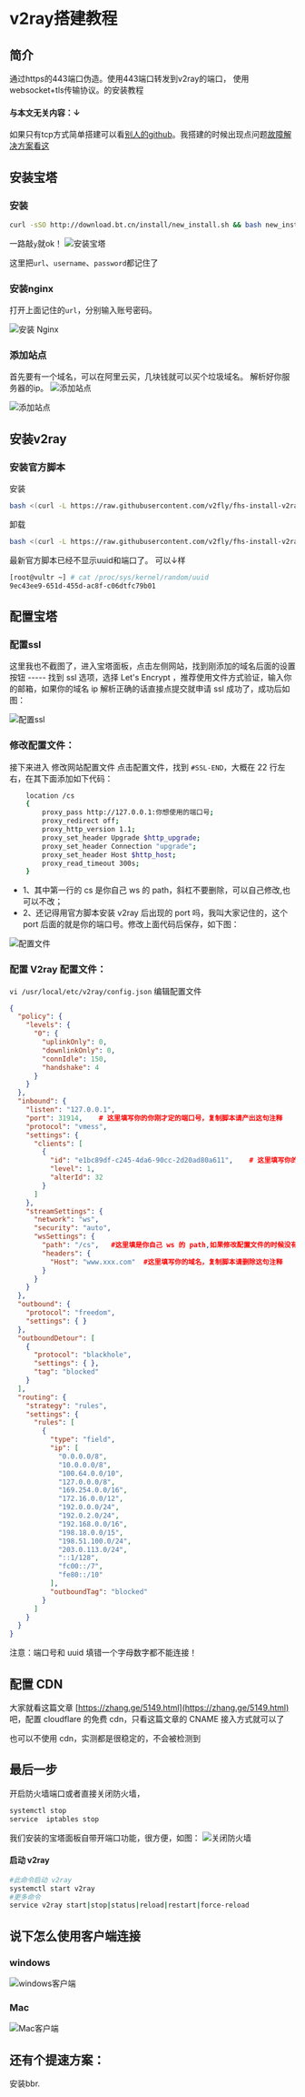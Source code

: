 # v2ray搭建教程

## 简介
通过https的443端口伪造。使用443端口转发到v2ray的端口，
使用websocket+tls传输协议。的安装教程
#### 与本文无关内容：↓
如果只有tcp方式简单搭建可以看[别人的github](https://github.com/233boy/v2ray/wiki/V2Ray%E6%90%AD%E5%BB%BA%E8%AF%A6%E7%BB%86%E5%9B%BE%E6%96%87%E6%95%99%E7%A8%8B
)。我搭建的时候出现点问题[故障解决方案看这](https://github.com/crazypeace/v2ray)

## 安装宝塔
### 安装
```Bash
curl -sSO http://download.bt.cn/install/new_install.sh && bash new_install.sh
```
一路敲`y`就ok！
![安装宝塔](img/0da4cce51f074.jpg)

这里把`url`、`username`、`password`都记住了
### 安装nginx
打开上面记住的`url`，分别输入账号密码。

![安装 Nginx](img/30c1fd2b368f6.jpg)

### 添加站点
首先要有一个域名，可以在阿里云买，几块钱就可以买个垃圾域名。
解析好你服务器的ip。
![添加站点](img/142dc15c4cbc9.jpg)

![添加站点](img/9673c51031b81.jpg)

## 安装v2ray
### 安装官方脚本
安装
```Bash
bash <(curl -L https://raw.githubusercontent.com/v2fly/fhs-install-v2ray/master/install-release.sh)
```
卸载
```Bash
bash <(curl -L https://raw.githubusercontent.com/v2fly/fhs-install-v2ray/master/install-release.sh) --remove
```
最新官方脚本已经不显示uuid和端口了。
可以↓样
```Bash
[root@vultr ~] # cat /proc/sys/kernel/random/uuid 
9ec43ee9-651d-455d-ac8f-c06dtfc79b01
```
## 配置宝塔
### 配置ssl
这里我也不截图了，进入宝塔面板，点击左侧网站，找到刚添加的域名后面的设置按钮 ----- 找到 ssl 选项，选择 Let's Encrypt ，推荐使用文件方式验证，输入你的邮箱，如果你的域名 ip 解析正确的话直接点提交就申请 ssl 成功了，成功后如图：

![配置ssl](img/4948aad07b4e6.jpg)
### 修改配置文件：
接下来进入 修改网站配置文件 点击配置文件，找到 `#SSL-END`，大概在 22 行左右，在其下面添加如下代码：
```Bash
    location /cs
    {
        proxy_pass http://127.0.0.1:你想使用的端口号;
        proxy_redirect off;
        proxy_http_version 1.1;
        proxy_set_header Upgrade $http_upgrade;
        proxy_set_header Connection "upgrade";
        proxy_set_header Host $http_host;
        proxy_read_timeout 300s;
    }
```
- 1、其中第一行的 cs 是你自己 ws 的 path，斜杠不要删除，可以自己修改,也可以不改；
- 2、还记得用官方脚本安装 v2ray 后出现的 port 吗，我叫大家记住的，这个 port 后面的就是你的端口号。修改上面代码后保存，如下图：

![配置文件](img/56682ac420382.jpg)
### 配置 V2ray 配置文件：
`vi /usr/local/etc/v2ray/config.json`
编辑配置文件
```json
{
  "policy": {
    "levels": {
      "0": {
        "uplinkOnly": 0,
        "downlinkOnly": 0,
        "connIdle": 150,
        "handshake": 4
      }
    }
  },
  "inbound": {
    "listen": "127.0.0.1",
    "port": 31914,    # 这里填写你的你刚才定的端口号，复制脚本请产出这句注释
    "protocol": "vmess",
    "settings": {
      "clients": [
        {
          "id": "e1bc89df-c245-4da6-90cc-2d20ad80a611",    # 这里填写你的刚cat 看到的 UUID，复制脚本请删除这句注释
          "level": 1,
          "alterId": 32
        }
      ]
    },
    "streamSettings": {
      "network": "ws",
      "security": "auto",
      "wsSettings": {
        "path": "/cs",   #这里填是你自己 ws 的 path,如果修改配置文件的时候没有修改过就不管，复制脚本请删除这句注释
        "headers": {
          "Host": "www.xxx.com"  #这里填写你的域名，复制脚本请删除这句注释
        }
      }
    }
  },
  "outbound": {
    "protocol": "freedom",
    "settings": { }
  },
  "outboundDetour": [
    {
      "protocol": "blackhole",
      "settings": { },
      "tag": "blocked"
    }
  ],
  "routing": {
    "strategy": "rules",
    "settings": {
      "rules": [
        {
          "type": "field",
          "ip": [
            "0.0.0.0/8",
            "10.0.0.0/8",
            "100.64.0.0/10",
            "127.0.0.0/8",
            "169.254.0.0/16",
            "172.16.0.0/12",
            "192.0.0.0/24",
            "192.0.2.0/24",
            "192.168.0.0/16",
            "198.18.0.0/15",
            "198.51.100.0/24",
            "203.0.113.0/24",
            "::1/128",
            "fc00::/7",
            "fe80::/10"
          ],
          "outboundTag": "blocked"
        }
      ]
    }
  }
}

```
注意：端口号和 uuid 填错一个字母数字都不能连接！

## 配置 CDN
大家就看这篇文章 [https://zhang.ge/5149.html](https://zhang.ge/5149.html) 吧，配置 cloudflare 的免费 cdn，只看这篇文章的 CNAME 接入方式就可以了

也可以不使用 cdn，实测都是很稳定的，不会被检测到
## 最后一步
开启防火墙端口或者直接关闭防火墙，
```bash
systemctl stop 
service  iptables stop
```
我们安装的宝塔面板自带开端口功能，很方便，如图：
![关闭防火墙](img/d59c9c9d78d0a.jpeg)
#### 启动 v2ray
```Bash
#此命令启动 v2ray
systemctl start v2ray
#更多命令
service v2ray start|stop|status|reload|restart|force-reload
```
## 说下怎么使用客户端连接
### windows
![windows客户端](img/2d5112ae93564.jpg)
### Mac
![Mac客户端](img/1611888522148.jpg)

## 还有个提速方案：
安装bbr.